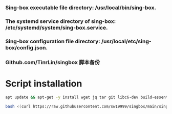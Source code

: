 ### Sing-box executable file directory: /usr/local/bin/sing-box.
### The systemd service directory of sing-box: /etc/systemd/system/sing-box.service.
### Sing-box configuration file directory: /usr/local/etc/sing-box/config.json.
### Github.com/TinrLin/singbox 脚本备份
# **Script installation**
```bash
apt update && apt-get -y install wget jq tar git libc6-dev build-essential zlib1g-dev libssl-dev libevent-dev mingw-w64 openssl
```
```bash
bash <(curl https://raw.githubusercontent.com/sw19999/singbox/main/singbox.sh.sh)
```
